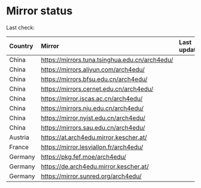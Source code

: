 <script src="./time.js"></script>
# Mirror status
Last check: <script type="text/javascript">localize(1715923175.131092);</script>

|Country|Mirror|Last update|
|:------|:-----|:----------|
|China|https://mirrors.tuna.tsinghua.edu.cn/arch4edu/|<script type="text/javascript">localize(1715884286);</script>|
|China|https://mirrors.aliyun.com/arch4edu/|<script type="text/javascript">localize(1715884286);</script>|
|China|https://mirrors.bfsu.edu.cn/arch4edu/|<script type="text/javascript">localize(1715884286);</script>|
|China|https://mirrors.cernet.edu.cn/arch4edu/|<script type="text/javascript">localize(1715884286);</script>|
|China|https://mirror.iscas.ac.cn/arch4edu/|<script type="text/javascript">localize(1715884286);</script>|
|China|https://mirrors.nju.edu.cn/arch4edu/|<script type="text/javascript">localize(1715884286);</script>|
|China|https://mirror.nyist.edu.cn/arch4edu/|<script type="text/javascript">localize(1715884286);</script>|
|China|https://mirrors.sau.edu.cn/arch4edu/|<script type="text/javascript">localize(1715884286);</script>|
|Austria|https://at.arch4edu.mirror.kescher.at/|<script type="text/javascript">localize(1715884286);</script>|
|France|https://mirror.lesviallon.fr/arch4edu/|<script type="text/javascript">localize(1715884286);</script>|
|Germany|https://pkg.fef.moe/arch4edu/|<script type="text/javascript">localize(1715884286);</script>|
|Germany|https://de.arch4edu.mirror.kescher.at/|<script type="text/javascript">localize(1715884286);</script>|
|Germany|https://mirror.sunred.org/arch4edu/|<script type="text/javascript">localize(1715884286);</script>|

<script src="./tablefilter/tablefilter.js"></script>
<script src="./table.js"></script>
